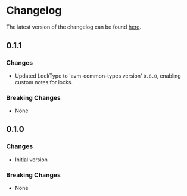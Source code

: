 # Changelog

The latest version of the changelog can be found [here](https://github.com/Azure/bicep-registry-modules/blob/main/avm/res/machine-learning-services/registry/CHANGELOG.md).

## 0.1.1

### Changes

- Updated LockType to 'avm-common-types version' `0.6.0`, enabling custom notes for locks.

### Breaking Changes

- None

## 0.1.0

### Changes

- Initial version

### Breaking Changes

- None
